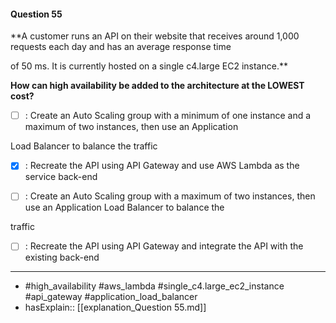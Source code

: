 #### Question  55

**A customer runs an API on their website that receives around 1,000 requests each day and has an average response time

of 50 ms. It is currently hosted on a single c4.large EC2 instance.**

**How can high availability be added to the architecture at the LOWEST cost?**

- [ ] :  Create an Auto Scaling group with a minimum of one instance and a maximum of two instances, then use an Application

Load Balancer to balance the traffic

- [x] :  Recreate the API using API Gateway and use AWS Lambda as the service back-end

- [ ] :  Create an Auto Scaling group with a maximum of two instances, then use an Application Load Balancer to balance the

traffic

- [ ] :  Recreate the API using API Gateway and integrate the API with the existing back-end

----

- #high_availability #aws_lambda #single_c4.large_ec2_instance #api_gateway #application_load_balancer
- hasExplain:: [[explanation_Question  55.md]]

